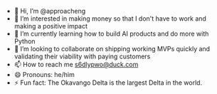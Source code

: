 - 👋 Hi, I’m @approacheng
- 👀 I’m interested in making money so that I don't have to work and making a positive impact 
- 🌱 I’m currently learning how to build AI products and do more with Python
- 💞️ I’m looking to collaborate on shipping working MVPs quickly and validating their viability with paying customers
- 📫 How to reach me s6dlypwo@duck.com
- 😄 Pronouns: he/him
- ⚡ Fun fact: The Okavango Delta is the largest Delta in the world.

<!---
approacheng/approacheng is a ✨ special ✨ repository because its `README.md` (this file) appears on your GitHub profile.
You can click the Preview link to take a look at your changes.
--->
